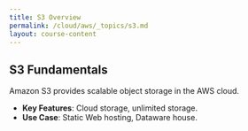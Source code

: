 ```yaml
---
title: S3 Overview
permalink: /cloud/aws/_topics/s3.md
layout: course-content
---
```


## S3 Fundamentals

Amazon S3 provides scalable object storage in the AWS cloud.

- **Key Features**: Cloud storage, unlimited storage.
- **Use Case**: Static Web hosting, Dataware house.